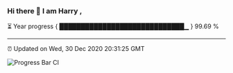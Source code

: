 ### Hi there 👋 I am Harry , 

⏳ Year progress { █████████████████████████████▁ } 99.69 %

---

⏰ Updated on Wed, 30 Dec 2020 20:31:25 GMT

![Progress Bar CI](https://github.com/duykhang68/duykhang68/workflows/Progress%20Bar%20CI/badge.svg)
